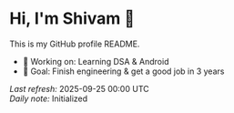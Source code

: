 # Hi, I'm Shivam 👋

This is my GitHub profile README.

- 🔭 Working on: Learning DSA & Android
- 🎯 Goal: Finish engineering & get a good job in 3 years

<!--PROFILE_START-->
*Last refresh:* 2025-09-25 00:00 UTC  
*Daily note:* Initialized
<!--PROFILE_END-->
